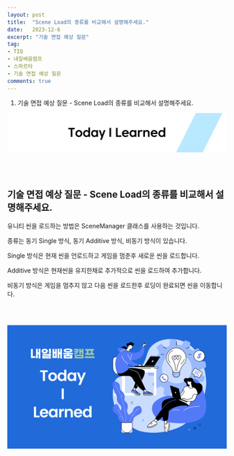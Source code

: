 ```yaml
---
layout: post
title:  "Scene Load의 종류를 비교해서 설명해주세요."
date:   2023-12-6
excerpt: "기술 면접 예상 질문"
tag:
- TIQ
- 내일배움캠프
- 스파르타
- 기술 면접 예상 질문
comments: true
---
```


1. 기술 면접 예상 질문 - Scene Load의 종류를 비교해서 설명해주세요.
   
![nbcbanner](/assets/img/TILbanner.png)

<br/>
<br/>

## 기술 면접 예상 질문 - Scene Load의 종류를 비교해서 설명해주세요.

유니티 씬을 로드하는 방법은 SceneManager 클래스를 사용하는 것입니다.

종류는 동기 Single 방식, 동기 Additive 방식, 비동기 방식이 있습니다.

Single 방식은 현재 씬을 언로드하고 게임을 멈춘후 새로운 씬을 로드합니다.

Additive 방식은 현재씬을 유지한채로 추가적으로 씬을 로드하여 추가합니다.

비동기 방식은 게임을 멈추지 않고 다음 씬을 로드한후 로딩이 완료되면 씬을 이동합니다.



<br/>
<br/>

![nbcthumbnail](/assets/img/thumbnail-image.png)